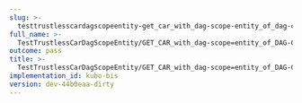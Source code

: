 ```yaml
---
slug: >-
  testtrustlesscardagscopeentity-get_car_with_dag-scope-entity_of_dag-cbor_with_links_(format-car)
full_name: >-
  TestTrustlessCarDagScopeEntity/GET_CAR_with_dag-scope=entity_of_DAG-CBOR_with_Links_(format=car)
outcome: pass
title: >-
  TestTrustlessCarDagScopeEntity/GET_CAR_with_dag-scope=entity_of_DAG-CBOR_with_Links_(format=car)
implementation_id: kubo-bis
version: dev-44b0eaa-dirty
---
```


